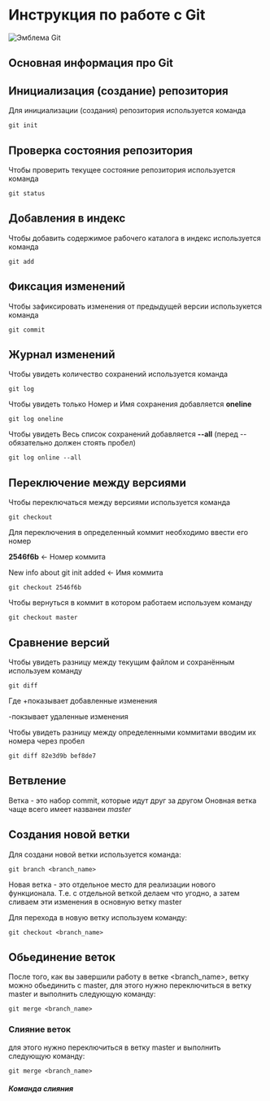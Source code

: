 # **Инструкция по работе с Git**


![Эмблема Git](git.jpeg)

## Основная информация про Git

## Инициализация (создание) репозитория

Для инициализации (создания) репозитория используется команда 
    
    git init  

## Проверка состояния  репозитория

Чтобы проверить текущее состояние репозитория используется команда

    git status


## Добавления в индекс

Чтобы добавить содержимое рабочего каталога в индекс используется команда

    git add

## Фиксация изменений

Чтобы зафиксировать изменения от предыдущей версии использукется команда

    git commit

## Журнал изменений

Чтобы увидеть количество сохранений используется команда

    git log

Чтобы увидеть только Номер и Имя сохранения добавляется **oneline** 

    git log oneline

Чтобы увидеть Весь список сохранений добавляется **--all** (перед -- обязательно должен стоять пробел)

    git log online --all

## Переключение между версиями

Чтобы переключаться между версиями используется команда 

    git checkout

Для переключения в определенный коммит необходимо ввести его номер

**2546f6b** <- Номер коммита 

New info about git init added <- Имя коммита

    git checkout 2546f6b 

Чтобы вернуться в коммит в котором работаем используем команду

    git checkout master

## Сравнение версий 

Чтобы увидеть разницу между текущим файлом
и сохранённым используем команду

    git diff
Где +показывает добавленные изменения

-покзывает удаленные изменения


Чтобы увидеть разницу между определенными коммитами вводим их номера через пробел

    git diff 82e3d9b bef8de7

## Ветвление

Ветка - это набор commit, которые идут друг за другом
Оновная ветка чаще всего имеет названеи  _master_

## Создания новой ветки

Для создани новой ветки используется команда:

    git branch <branch_name>

Новая ветка - это  отдельное место для реализации нового функционала. Т.е. с отдельной веткой делаем что угодно, а затем сливаем эти изменения в основную ветку master

Для перехода в новую ветку используем команду:

    git checkout <branch_name>

## Обьединение веток

После того, как вы завершили работу в ветке <branch_name>, ветку можно обьединить с master, для этого нужно переключиться в ветку master и выполнить следующую команду:

    git merge <branch_name>


### Слияние веток
для этого нужно переключиться в ветку master и выполнить следующую команду:

    git merge <branch_name>

##### Команда слияния

